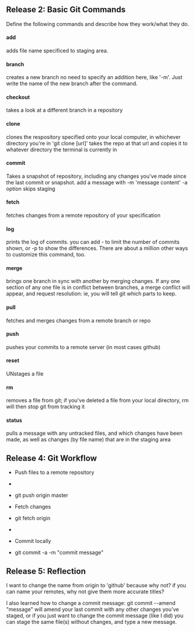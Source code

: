 ## Release 2: Basic Git Commands
Define the following commands and describe how they work/what they do.  


#### add
adds file name specificed to staging area. 

#### branch
creates a new branch no need to specify an addition here, like '-m'. Just write the name of the new branch after the command.

#### checkout
takes a look at a different branch in a repository

#### clone
clones the respository specified onto your local computer, in whichever directory you're in
'git clone [url]' takes the repo at that url and copies it to whatever directory the terminal is currently in

#### commit
Takes a snapshot of repository, including any changes you've made since the last commit or snapshot. add a message with -m 'message content'
-a option skips staging

#### fetch
fetches changes from a remote repository of your specification

#### log
prints the log of commits. you can add -<n> to limit the number of commits shown, or -p to show the differences. There are about a million other ways to customize this command, too.

#### merge
brings one branch in sync with another by merging changes. If any one section of any one file is in conflict between branches, a merge conflict will appear, and request resolution: ie, you will tell git which parts to keep.

#### pull
fetches and merges changes from a remote branch or repo

#### push
pushes your commits to a remote server (in most cases github)

#### reset
UNstages a file

#### rm
removes a file from git; if you've deleted a file from your local directory, rm will then stop git from tracking it 

#### status
pulls a message with any untracked files, and which changes have been made, as well as changes (by file name) that are in the staging area

## Release 4: Git Workflow

- Push files to a remote repository
- 
- git push origin master

- Fetch changes
- git fetch origin
- 
- Commit locally
- git commit -a -m "commit message"



## Release 5: Reflection
I want to change the name from origin to 'github' because why not? if you can name your remotes, why not give them more accurate titles?

I also learned how to change a commit message:
git commit --amend "message"
will amend your last commit with any other changes you've staged, or if you just want to change the commit message (like I did) you can stage the same file(s) without changes, and type a new message.
